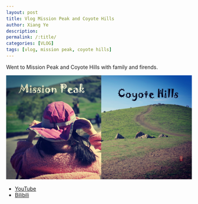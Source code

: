 ```yaml
---
layout: post
title: Vlog Mission Peak and Coyote Hills
author: Xiang Ye
description:
permalink: /:title/
categories: [VLOG]
tags: [vlog, mission peak, coyote hills]
---
```


Went to Mission Peak and Coyote Hills with family and firends.

![Create Query](/images/20210228-vlog-mission-peak-and-coyote-hills/cover.jpg)

- [YouTube](https://www.youtube.com/watch?v=o5MyLfbCx2A)
- [Bilibili](https://www.bilibili.com/video/BV1ky4y177bC)